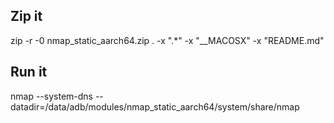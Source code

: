 ## Zip it

zip -r -0 nmap_static_aarch64.zip . -x ".*" -x "__MACOSX" -x "README.md" 

## Run it

nmap --system-dns --datadir=/data/adb/modules/nmap_static_aarch64/system/share/nmap <commands>